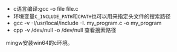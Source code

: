 - c语言编译:gcc -o file file.c
- 环境变量`C_INCLUDE_PATH`和`CPATH`也可以用来指定头文件的搜索路径
- gcc -v -I/usr/local/include -I. my_program.c -o my_program
- cpp -v /dev/null -o /dev/null 查看搜索路径



​	mingw安装win64的c环境。

​    





